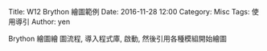 Title: W12 Brython 繪圖範例
Date: 2016-11-28 12:00
Category: Misc
Tags: 使用導引
Author: yen

Brython 繪圖繪
圖流程, 導入程式庫, 啟動, 然後引用各種模組開始繪圖

<!-- PELICAN_END_SUMMARY -->




<!-- 導入 Brython 標準程式庫 -->

<script type="text/javascript" 
    src="https://cdn.rawgit.com/brython-dev/brython/master/www/src/brython_dist.js">
</script>

<!-- 啟動 Brython -->

<script>
window.onload=function(){
brython(1);
}
</script>

<!-- A Major -->

<canvas id="japanflag3" width="600" height="250"></canvas>

<script type="text/python3">
from browser import document as doc
import math
canvas = doc["japanflag3"]
ctx = canvas.getContext("2d")
 #垂直
ctx.beginPath()
ctx.lineWidth = 1
for i in range(6):
    ctx.moveTo(100+i*20,50)
    ctx.lineTo(100+i*20,150)
#水平
for i in range(5):
    ctx.moveTo(100,50+i*25)
    ctx.lineTo(200,50+i*25)
ctx.strokeStyle = "blue"
ctx.stroke()
ctx.closePath()
#粗線
ctx.beginPath()
ctx.lineWidth = 7
ctx.moveTo(99,50)
ctx.lineTo(201,50)
ctx.stroke()
ctx.closePath()

#A Major 
ctx.beginPath()
ctx.fillStyle = 'black'
ctx.strokeStyle = "black"
ctx.font = "25px Arial"
ctx.fillText("A Major", 110, 25)
ctx.fill()
ctx.stroke()
ctx.closePath()
# 1
ctx.beginPath()
ctx.fillStyle = 'black'
ctx.strokeStyle = "black"
ctx.arc(140, 87.5, 7, 0, 2*math.pi, False)
ctx.fill()
ctx.stroke()
ctx.closePath()
ctx.beginPath()
ctx.fillStyle = 'white'
ctx.font = "16px Arial"
ctx.fillText("1", 135, 92.5)
ctx.fill()
ctx.stroke()
ctx.closePath()
# 2
ctx.beginPath()
ctx.fillStyle = 'black'
ctx.strokeStyle = "black"
ctx.arc(160, 87.5, 7, 0, 2*math.pi, False)
ctx.fill()
ctx.stroke()
ctx.closePath()
ctx.beginPath()
ctx.fillStyle = 'white'
ctx.font = "16px Arial"
ctx.fillText("2", 155, 92.5)
ctx.fill()
ctx.stroke()
ctx.closePath()
# 3
ctx.beginPath()
ctx.fillStyle = 'black'
ctx.strokeStyle = "black"
ctx.arc(180, 87.5, 7, 0, 2*math.pi, False)
ctx.fill()
ctx.stroke()
ctx.closePath()
ctx.beginPath()
ctx.fillStyle = 'white'
ctx.font = "16px Arial"
ctx.fillText("3", 175, 92.5)
ctx.fill()
ctx.stroke()
ctx.closePath()
# o1
ctx.beginPath()
ctx.arc(120, 40, 5, 0, 2*math.pi, False)
ctx.lineWidth =3
ctx.strokeStyle = "black"
ctx.stroke()
ctx.closePath()
# o2
ctx.beginPath()
ctx.arc(200, 40, 5, 0, 2*math.pi, False)
ctx.lineWidth =3
ctx.strokeStyle = "black"
ctx.stroke()
ctx.closePath()
# x
ctx.beginPath()
ctx.moveTo(95, 35)
ctx.lineTo(105, 45)
ctx.moveTo(105, 35)
ctx.lineTo(95, 45)
ctx.lineWidth =3
ctx.strokeStyle = "black"
ctx.stroke()
ctx.closePath()
</script>

<!-- 以下實際利用  Brython 畫圖 -->

<canvas id="chord1" width="600" height="400"></canvas>

<script type="text/python3">
from browser import document as doc
import math
# 準備繪圖畫布
canvas = doc["chord1"]
ctx = canvas.getContext("2d")
#定義吉他絃
def background(x, y, xinc, yinc, xnum, ynum, ctx):
    # 水平線
    for i in range(ynum+1):
        ctx.beginPath()
    # 設定線的寬度為 1 個單位
        if i == 0:
            ctx.lineWidth = 7
        else:
            ctx.lineWidth = 1
        ctx.moveTo(x-1, y+i*yinc)
        ctx.lineTo(x+xnum*xinc+1, y+i*yinc)
        # 設定顏色為藍色, 也可以使用 "rgb(0, 0, 255)" 字串設定顏色值
        ctx.strokeStyle = "blue"
        ctx.stroke()
        ctx.closePath()

    # 垂直線
    for i in range(xnum+1):
        ctx.beginPath()
    # 設定線的寬度為 1 個單位
        ctx.lineWidth = 1
        ctx.moveTo(x+i*xinc, y)
        ctx.lineTo(x+i*xinc, y+ynum*yinc)
        # 設定顏色為藍色, 也可以使用 "rgb(0, 0, 255)" 字串設定顏色值
        ctx.strokeStyle = "blue"
        ctx.stroke()
        ctx.closePath()
    ctx.closePath()

background(10, 60, 20, 25, 5, 4, ctx)
background(150, 60, 20, 25, 5, 4, ctx)
background(290, 60, 20, 25, 5, 4, ctx)
background(10, 260, 20, 25, 5, 4, ctx)
background(150, 260, 20, 25, 5, 4, ctx)
background(290, 260, 20, 25, 5, 4, ctx)
#background(0, 0, 25, 25, 39, 149, ctx)

#定義文字(x,y座標,字)
def text(x,y,t,ctx):
    ctx.beginPath()
    ctx.fillStyle = 'black'
    ctx.strokeStyle = "black"
    ctx.font = "25px Arial"
    ctx.fillText(t, x, y)
    ctx.fill()
    ctx.stroke()
    ctx.closePath()

text(15,25,"A Major ",ctx)
text(155,25,"C Major ",ctx)
text(295,25,"G Major ",ctx)
text(15,225,"D Major ",ctx)
text(155,225,"E Major ",ctx)
text(300,225,"C Maj7 ",ctx)

# 指法(x,y座標,指法)
def finger(x,y,nu):
    ctx.beginPath()
    ctx.fillStyle = 'black'
    ctx.strokeStyle = "black"
    ctx.arc(x, y, 9, 0, 2*math.pi, False)
    ctx.fill()
    ctx.stroke()
    ctx.closePath()
    ctx.beginPath()
    ctx.fillStyle = 'white'
    ctx.font = "16px Arial"
    ctx.fillText(nu, x-4.5, y+5.5)
    ctx.fill()
    ctx.stroke()
    ctx.closePath()
    
#定義XO
def ooo(xo,yo):
    ctx.beginPath()
    ctx.arc(xo, yo, 5, 0, 2*math.pi, False)
    ctx.lineWidth =3
    ctx.strokeStyle = "black"
    ctx.stroke()
    ctx.closePath()
def xxx(xx,yx):
   ctx.beginPath()
   ctx.moveTo(xx-5, yx-5)
   ctx.lineTo(xx+5, yx+5)
   ctx.moveTo(xx+5, yx-5)
   ctx.lineTo(xx-5, yx+5)
   ctx.lineWidth =3
   ctx.strokeStyle = "black"
   ctx.stroke()
   ctx.closePath()
   
#A major指法
finger(50,98,"1")    
finger(70,98,"2")  
finger(90,98,"3")  
xxx(10,48)
ooo(30,48)
ooo(110,48)
#C major指法
finger(230,74,"1")    
finger(190,98,"2")  
finger(170,123,"3")  
xxx(150,48)
ooo(210,48)
ooo(250,48)
#G major指法
finger(310,98,"1")    
finger(290,123,"2")  
finger(370,123,"3")  
finger(390,123,"4") 
ooo(330,48)
ooo(350,48)
#D major指法
finger(70,298,"1")    
finger(90,323,"2")  
finger(110,298,"3") 
xxx(10,248)
xxx(30,248)
ooo(50,248)
#E major指法
finger(211,274,"1")    
finger(170,298,"2")  
finger(190,298,"3") 
#C maj7指法
finger(330,298,"1")    
finger(310,323,"2")  



</script>

<pre class="brush: python">
<!-- 以下實際利用  Brython 畫圖 -->
<canvas id="chord1" width="600" height="400"></canvas>
<script type="text/python3">
from browser import document as doc
import math
# 準備繪圖畫布
canvas = doc["chord1"]
ctx = canvas.getContext("2d")
#定義吉他絃
def background(x, y, xinc, yinc, xnum, ynum, ctx):
    # 水平線
    for i in range(ynum+1):
        ctx.beginPath()
    # 設定線的寬度為 1 個單位
        if i == 0:
            ctx.lineWidth = 7
        else:
            ctx.lineWidth = 1
        ctx.moveTo(x-1, y+i*yinc)
        ctx.lineTo(x+xnum*xinc+1, y+i*yinc)
        # 設定顏色為藍色, 也可以使用 "rgb(0, 0, 255)" 字串設定顏色值
        ctx.strokeStyle = "blue"
        ctx.stroke()
        ctx.closePath()

    # 垂直線
    for i in range(xnum+1):
        ctx.beginPath()
    # 設定線的寬度為 1 個單位
        ctx.lineWidth = 1
        ctx.moveTo(x+i*xinc, y)
        ctx.lineTo(x+i*xinc, y+ynum*yinc)
        # 設定顏色為藍色, 也可以使用 "rgb(0, 0, 255)" 字串設定顏色值
        ctx.strokeStyle = "blue"
        ctx.stroke()
        ctx.closePath()
    ctx.closePath()

background(10, 60, 20, 25, 5, 4, ctx)
background(150, 60, 20, 25, 5, 4, ctx)
background(290, 60, 20, 25, 5, 4, ctx)
background(10, 260, 20, 25, 5, 4, ctx)
background(150, 260, 20, 25, 5, 4, ctx)
background(290, 260, 20, 25, 5, 4, ctx)

#定義文字(x,y座標,字)
def text(x,y,t,ctx):
    ctx.beginPath()
    ctx.fillStyle = 'black'
    ctx.strokeStyle = "black"
    ctx.font = "25px Arial"
    ctx.fillText(t, x, y)
    ctx.fill()
    ctx.stroke()
    ctx.closePath()

text(15,25,"A Major ",ctx)
text(155,25,"C Major ",ctx)
text(295,25,"G Major ",ctx)
text(15,225,"D Major ",ctx)
text(155,225,"E Major ",ctx)
text(300,225,"C Maj7 ",ctx)
</script>
</pre>